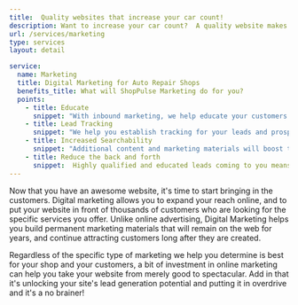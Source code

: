 ```yaml
---
title:  Quality websites that increase your car count!
description: Want to increase your car count?  A quality website makes sure your potential customers find you when they are looking for their next repair.
url: /services/marketing
type: services
layout: detail

service:
  name: Marketing
  title: Digital Marketing for Auto Repair Shops
  benefits_title: What will ShopPulse Marketing do for you?
  points:
    - title: Educate
      snippet: "With inbound marketing, we help educate your customers.  This increases their trust in you, and establishes you as an expert at what you do, making it far more likely that they will purchase services from you."
    - title: Lead Tracking
      snippet: "We help you establish tracking for your leads and prospects, letting you know what is working and how well it is working, as well as what leads you have, and how many of them are converting to customers."
    - title: Increased Searchability
      snippet: "Additional content and marketing materials will boost the ability for customers to find you in search engines, and increase your ranking, resulting in even more eyes on your excellent marketing, ads, and website!"
    - title: Reduce the back and forth
      snippet:  Highly qualified and educated leads coming to you means less selling needs to be done.  Wouldn't it be nice if the customers calling or contacting you already knew they would be buying your services, before you even picked up the phone?'
---
```

Now that you have an awesome website, it's time to start bringing in the
customers.  Digital marketing allows you to expand your reach online, 
and to put your website in front of thousands of customers who are 
looking for the specific services you offer.  Unlike online advertising,
Digital Marketing helps you build permanent marketing materials that
will remain on the web for years, and continue attracting customers long after
they are created.

Regardless of the specific type of marketing we help you determine is
best for your shop and your customers, a bit of investment in online
marketing can help you take your website from merely good to spectacular.
Add in that it's unlocking your site's lead generation potential and 
putting it in overdrive and it's a no brainer!
